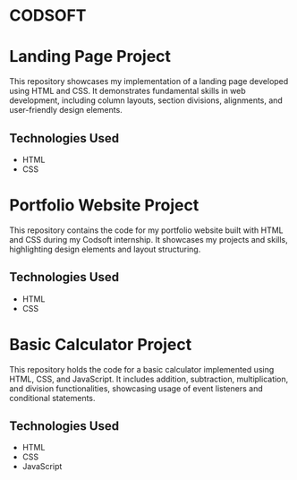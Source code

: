 # CODSOFT
# Landing Page Project

This repository showcases my implementation of a landing page developed using HTML and CSS. It demonstrates fundamental skills in web development, including column layouts, section divisions, alignments, and user-friendly design elements.

## Technologies Used

- HTML
- CSS

# Portfolio Website Project

This repository contains the code for my portfolio website built with HTML and CSS during my Codsoft internship. It showcases my projects and skills, highlighting design elements and layout structuring.

## Technologies Used

- HTML
- CSS

# Basic Calculator Project

This repository holds the code for a basic calculator implemented using HTML, CSS, and JavaScript. It includes addition, subtraction, multiplication, and division functionalities, showcasing usage of event listeners and conditional statements.

## Technologies Used

- HTML
- CSS
- JavaScript
